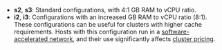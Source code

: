 

* **s2**, **s3**: Standard configurations, with 4:1 GB RAM to vCPU ratio.
* **i2**, **i3**: Configurations with an increased GB RAM to vCPU ratio (8:1). These configurations can be useful for clusters with higher cache requirements. Hosts with this configuration run in a [software-accelerated network](../../vpc/concepts/software-accelerated-network.md), and their use significantly affects [cluster pricing](../../managed-greenplum/pricing/index.md#prices-hosts).


